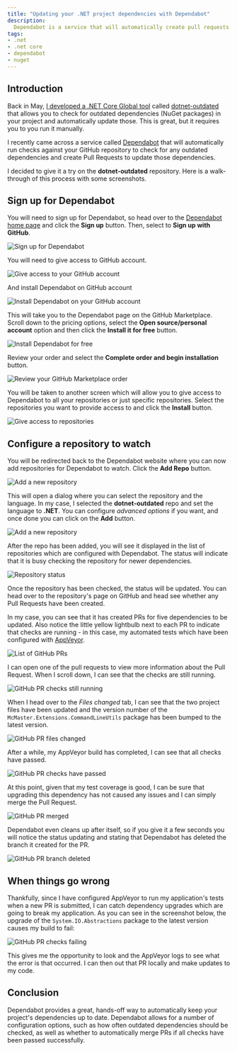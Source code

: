 ```yaml
---
title: "Updating your .NET project dependencies with Dependabot"
description:
  Dependabot is a service that will automatically create pull requests to update outdated dependencies in your .NET projects.
tags:
- .net
- .net core
- dependabot
- nuget
---
```


## Introduction

Back in May, [I developed a .NET Core Global tool](/blog/may-2018-month-of-shipping/) called [dotnet-outdated](https://github.com/jerriep/dotnet-outdated) that allows you to check for outdated dependencies (NuGet packages) in your project and automatically update those. This is great, but it requires you to you run it manually.

I recently came across a service called [Dependabot](https://dependabot.com/) that will automatically run checks against your GitHub repository to check for any outdated dependencies and create Pull Requests to update those dependencies.

I decided to give it a try on the **dotnet-outdated** repository. Here is a walk-through of this process with some screenshots.

## Sign up for Dependabot

You will need to sign up for Dependabot, so head over to the [Dependabot home page](https://dependabot.com/) and click the **Sign up** button. Then, select to **Sign up with GitHub**.

![Sign up for Dependabot](/images/blog/2018-09-12-updating-net-dependencies-dependabot/signup.png)

You will need to give access to GitHub account.

![Give access to your GitHub account](/images/blog/2018-09-12-updating-net-dependencies-dependabot/github-authorize.png)

And install Dependabot on GitHub account

![Install Dependabot on your GitHub account](/images/blog/2018-09-12-updating-net-dependencies-dependabot/install-dependabot-to-github-account.png)

This will take you to the Dependabot page on the GitHub Marketplace. Scroll down to the pricing options, select the **Open source/personal account** option and then click the **Install it for free** button.

![Install Dependabot for free](/images/blog/2018-09-12-updating-net-dependencies-dependabot/install-dependabot-for-free.png)

Review your order and select the **Complete order and begin installation** button.

![Review your GitHub Marketplace order](/images/blog/2018-09-12-updating-net-dependencies-dependabot/review-order.png)

You will be taken to another screen which will allow you to give access to Dependabot to all your repositories or just specific repositories. Select the repositories you want to provide access to and click the **Install** button.

![Give access to repositories](/images/blog/2018-09-12-updating-net-dependencies-dependabot/give-access-to-repositories.png)

## Configure a repository to watch 

You will be redirected back to the Dependabot website where you can now add repositories for Dependabot to watch. Click the **Add Repo** button.

![Add a new repository](/images/blog/2018-09-12-updating-net-dependencies-dependabot/dependabot-repositories.png)

This will open a dialog where you can select the repository and the language. In my case, I selected the **dotnet-outdated** repo and set the language to **.NET**. You can configure _advanced options_ if you want, and once done you can click on the **Add** button.

![Add a new repository](/images/blog/2018-09-12-updating-net-dependencies-dependabot/dependabot-add-repo.png)

After the repo has been added, you will see it displayed in the list of repositories which are configured with Dependabot. The status will indicate that it is busy checking the repository for newer dependencies.

![Repository status](/images/blog/2018-09-12-updating-net-dependencies-dependabot/dependabot-repo-added.png)

Once the repository has been checked, the status will be updated. You can head over to the repository's page on GitHub and head see whether any Pull Requests have been created. 

In my case, you can see that it has created PRs for five dependencies to be updated. Also notice the little yellow lightbulb next to each PR to indicate that checks are running - in this case, my automated tests which have been configured with [AppVeyor](https://www.appveyor.com/).

![List of GitHub PRs](/images/blog/2018-09-12-updating-net-dependencies-dependabot/github-prs.png)

I can open one of the pull requests to view more information about the Pull Request. When I scroll down, I can see that the checks are still running.

![GitHub PR checks still running](/images/blog/2018-09-12-updating-net-dependencies-dependabot/github-pr-checks-running.png)

When I head over to the _Files changed_ tab, I can see that the two project files have been updated and the version number of the `McMaster.Extensions.CommandLineUtils` package has been bumped to the latest version.

![GitHub PR files changed](/images/blog/2018-09-12-updating-net-dependencies-dependabot/github-pr-files-changed.png)

After a while, my AppVeyor build has completed, I can see that all checks have passed.

![GitHub PR checks have passed](/images/blog/2018-09-12-updating-net-dependencies-dependabot/github-pr-checks-completed.png)

At this point, given that my test coverage is good, I can be sure that upgrading this dependency has not caused any issues and I can simply merge the Pull Request.

![GitHub PR merged](/images/blog/2018-09-12-updating-net-dependencies-dependabot/github-pr-merged.png)

Dependabot even cleans up after itself, so if you give it a few seconds you will notice the status updating and stating that Dependabot has deleted the branch it created for the PR.

![GitHub PR branch deleted](/images/blog/2018-09-12-updating-net-dependencies-dependabot/github-pr-branch-deleted.png)

## When things go wrong

Thankfully, since I have configured AppVeyor to run my application's tests when a new PR is submitted, I can catch dependency upgrades which are going to break my application. As you can see in the screenshot below, the upgrade of the `System.IO.Abstractions` package to the latest version causes my build to fail:

![GitHub PR checks failing](/images/blog/2018-09-12-updating-net-dependencies-dependabot/github-pr-checks-failing.png)

This gives me the opportunity to look and the AppVeyor logs to see what the error is that occurred. I can then out that PR locally and make updates to my code.

## Conclusion

Dependabot provides a great, hands-off way to automatically keep your project's dependencies up to date. Dependabot allows for a number of configuration options, such as how often outdated dependencies should be checked, as well as whether to automatically merge PRs if all checks have been passed successfully.